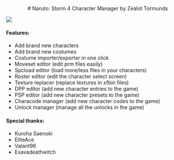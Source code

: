 <p align="center"># Naruto: Storm 4 Character Manager
by Zealot Tormunds

<img src="https://i.imgur.com/YQTWRHL.png"></p>

#### Features:
- Add brand new characters
- Add brand new costumes
- Costume importer/exporter in one click
- Moveset editor (edit prm files easily)
- Spcload editor (load more/less files in your characters)
- Roster editor (edit the character select screen)
- Texture replacer (replace textures in xfbin files)
- DPP editor (add new character entries to the game)
- PSP editor (add new character presets to the game)
- Characode manager (add new character codes to the game)
- Unlock manager (manage all the unlocks in the game)

#### Special thanks:
- Kuroha Saenoki
- EliteAce
- Valant96
- Exavadeathwitch
